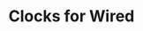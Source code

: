 ---
title: Clocks for Wired
ongoing: false
years: July 2022
gallery:
  - src: StretchingTimeA.jpeg
description: provided source images for an illustration by [ben denzer](https://bendenzer.com/) in a recent issue of wired.
links:
  - www: https://www.wired.com/story/time-politics-democracy-elections/
---